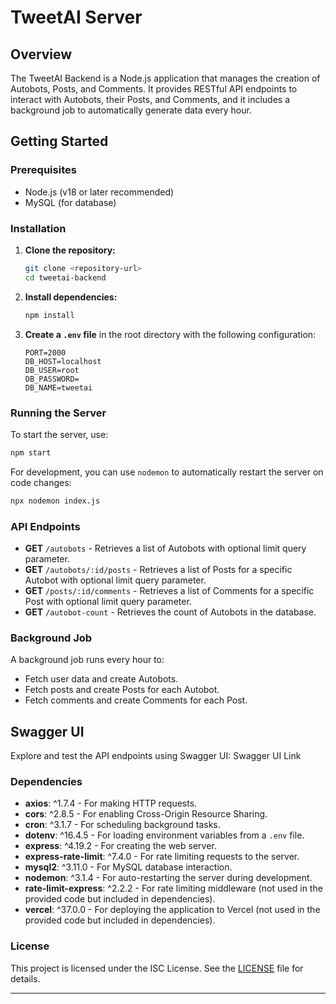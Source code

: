 # TweetAI Server

## Overview

The TweetAI Backend is a Node.js application that manages the creation of Autobots, Posts, and Comments. It provides RESTful API endpoints to interact with Autobots, their Posts, and Comments, and it includes a background job to automatically generate data every hour.

## Getting Started

### Prerequisites

- Node.js (v18 or later recommended)
- MySQL (for database)

### Installation

1. **Clone the repository:**

   ```bash
   git clone <repository-url>
   cd tweetai-backend
   ```

2. **Install dependencies:**

   ```bash
   npm install
   ```

3. **Create a `.env` file** in the root directory with the following configuration:

   ```env
   PORT=2000
   DB_HOST=localhost
   DB_USER=root
   DB_PASSWORD=
   DB_NAME=tweetai
   ```

### Running the Server

To start the server, use:

```bash
npm start
```

For development, you can use `nodemon` to automatically restart the server on code changes:

```bash
npx nodemon index.js
```

### API Endpoints

- **GET** `/autobots` - Retrieves a list of Autobots with optional limit query parameter.
- **GET** `/autobots/:id/posts` - Retrieves a list of Posts for a specific Autobot with optional limit query parameter.
- **GET** `/posts/:id/comments` - Retrieves a list of Comments for a specific Post with optional limit query parameter.
- **GET** `/autobot-count` - Retrieves the count of Autobots in the database.

### Background Job

A background job runs every hour to:

- Fetch user data and create Autobots.
- Fetch posts and create Posts for each Autobot.
- Fetch comments and create Comments for each Post.

  
## Swagger UI
Explore and test the API endpoints using Swagger UI: Swagger UI Link

### Dependencies

- **axios**: ^1.7.4 - For making HTTP requests.
- **cors**: ^2.8.5 - For enabling Cross-Origin Resource Sharing.
- **cron**: ^3.1.7 - For scheduling background tasks.
- **dotenv**: ^16.4.5 - For loading environment variables from a `.env` file.
- **express**: ^4.19.2 - For creating the web server.
- **express-rate-limit**: ^7.4.0 - For rate limiting requests to the server.
- **mysql2**: ^3.11.0 - For MySQL database interaction.
- **nodemon**: ^3.1.4 - For auto-restarting the server during development.
- **rate-limit-express**: ^2.2.2 - For rate limiting middleware (not used in the provided code but included in dependencies).
- **vercel**: ^37.0.0 - For deploying the application to Vercel (not used in the provided code but included in dependencies).

### License

This project is licensed under the ISC License. See the [LICENSE](LICENSE) file for details.

---
